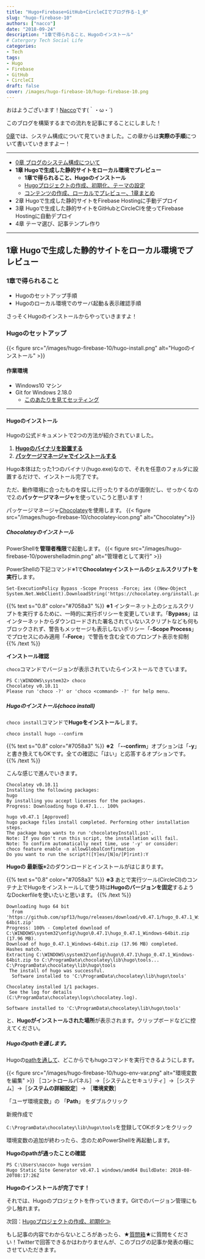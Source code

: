 ```yaml
---
title: "Hugo+Firebase+GitHub+CircleCIでブログ作る-1_0"
slug: "hugo-firebase-10"
authors: ["nacco"]
date: "2018-09-24"
description: "1章で得られること、Hugoのインストール"
# Catergory Tech Social Life
categories:
- Tech
tags:
- Hugo
- Firebase
- GitHub
- CircleCI
draft: false
cover: /images/hugo-firebase-10/hugo-firebase-10.png
---
```


おはようございます！[Nacco](https://twitter.com/climbing_nacco)です(｀・ω・´)

このブログを構築するまでの流れを記事にすることにしました！

[0章](../hugo-firebase-00)では、システム構成について見ていきました。この章からは**実際の手順**について書いていきますよー！

---

- [0章 ブログのシステム構成について](../hugo-firebase-00)
- **1章 Hugoで生成した静的サイトをローカル環境でプレビュー**
  - **1章で得られること、Hugoのインストール**
  - [Hugoプロジェクトの作成、初期化、テーマの設定](../hugo-firebase-11)
  - [コンテンツの作成、ローカルでプレビュー、1章まとめ](../hugo-firebase-12)
- 2章 Hugoで生成した静的サイトをFirebase Hostingに手動デプロイ
- 3章 Hugoで生成した静的サイトをGitHubとCircleCIを使ってFirebase Hostingに自動デプロイ
- 4章 テーマ選び、記事テンプレ作り

---
## 1章 Hugoで生成した静的サイトをローカル環境でプレビュー

### 1章で得られること

- Hugoのセットアップ手順
- Hugoのローカル環境でのサーバ起動＆表示確認手順

さっそくHugoのインストールからやっていきますよ！

### Hugoのセットアップ
{{< figure src="/images/hugo-firebase-10/hugo-install.png" alt="Hugoのインストール" >}}

#### 作業環境
- Windows10 マシン
- Git for Windows 2.18.0
  - [このあたりを見てセッティング](http://vdeep.net/git-for-windows)

---
#### Hugoのインストール

Hugoの公式ドキュメントで2つの方法が紹介されていました。

1. **[Hugoのバイナリを設置する](https://gohugo.io/getting-started/installing#binary-cross-platform)**
2. **[パッケージマネージャでインストールする](https://gohugo.io/getting-started/installing#chocolatey-windows)**

Hugo本体はたった1つのバイナリ(hugo.exe)なので、それを任意のフォルダに設置するだけで、インストール完了です。

ただ、動作環境に合ったものを探しに行ったりするのが面倒だし、せっかくなので2.の**パッケージマネージャ**を使っていこうと思います！


パッケージマネージャ[Chocolatey](https://chocolatey.org/)を使用します。
{{< figure src="/images/hugo-firebase-10/chocolatey-icon.png" alt="Chocolatey">}}
##### Chocolateyのインストール

PowerShellを**管理者権限**で起動します。
{{< figure src="/images/hugo-firebase-10/powershelladmin.png" alt="管理者として実行" >}}

PowerShellの下記コマンド※1で**Chocolateyインストールのシェルスクリプトを実行**します。
```
Set-ExecutionPolicy Bypass -Scope Process -Force; iex ((New-Object System.Net.WebClient).DownloadString('https://chocolatey.org/install.ps1'))
```

{{% text s="0.8" color="#7058a3" %}}
**※1** インターネット上のシェルスクリプトを実行するために、一時的に実行ポリシーを変更しています。「**Bypass**」はインターネットからダウンロードされた署名されていないスクリプトなども何もブロックされず、警告もメッセージも表示しないポリシー「**-Scope Process**」でプロセスにのみ適用「**-Force**」で警告を含む全てのプロンプト表示を抑制
{{% /text %}}

**インストール確認**

`choco`コマンドでバージョンが表示されていたらインストールできています。
```
PS C:\WINDOWS\system32> choco
Chocolatey v0.10.11
Please run 'choco -?' or 'choco <command> -?' for help menu.
```

##### Hugoのインストール(choco install)

`choco install`コマンドで**Hugoをインストール**します。
```
choco install hugo --confirm
```
{{% text s="0.8" color="#7058a3" %}}
**※2** 「**--confirm**」オプションは「**-y**」と書き換えてもOKです。全ての確認に「はい」と応答するオプションです。
{{% /text %}}

こんな感じで進んでいきます。
```
Chocolatey v0.10.11
Installing the following packages:
hugo
By installing you accept licenses for the packages.
Progress: Downloading hugo 0.47.1... 100%

hugo v0.47.1 [Approved]
hugo package files install completed. Performing other installation steps.
The package hugo wants to run 'chocolateyInstall.ps1'.
Note: If you don't run this script, the installation will fail.
Note: To confirm automatically next time, use '-y' or consider:
choco feature enable -n allowGlobalConfirmation
Do you want to run the script?([Y]es/[N]o/[P]rint):Y

```
**Hugoの 最新版**※2のダウンロードとインストールがはじまります。

{{% text s="0.8" color="#7058a3" %}}
**※3** あとで実行ツール(CircleCI)のコンテナ上でHugoをインストールして使う時は**Hugoのバージョンを固定**するようなDockerfileを使いたいと思います。
{{% /text %}}

```
Downloading hugo 64 bit
  from 'https://github.com/spf13/hugo/releases/download/v0.47.1/hugo_0.47.1_Windows-64bit.zip'
Progress: 100% - Completed download of C:\WINDOWS\system32\onfig\hugo\0.47.1\hugo_0.47.1_Windows-64bit.zip (17.96 MB).
Download of hugo_0.47.1_Windows-64bit.zip (17.96 MB) completed.
Hashes match.
Extracting C:\WINDOWS\system32\onfig\hugo\0.47.1\hugo_0.47.1_Windows-64bit.zip to C:\ProgramData\chocolatey\lib\hugo\tools...
C:\ProgramData\chocolatey\lib\hugo\tools
 The install of hugo was successful.
  Software installed to 'C:\ProgramData\chocolatey\lib\hugo\tools'

Chocolatey installed 1/1 packages.
 See the log for details (C:\ProgramData\chocolatey\logs\chocolatey.log).
```

`Software installed to 'C:\ProgramData\chocolatey\lib\hugo\tools'`

と、**Hugoがインストールされた場所**が表示されます。クリップボードなどに控えてください。

##### Hugoのpathを通します。

Hugoの[pathを通して](https://qiita.com/sta/items/63e1048025d1830d12fd)、どこからでもhugoコマンドを実行できるようにします。

{{< figure src="/images/hugo-firebase-10/hugo-env-var.png" alt="環境変数を編集" >}}
［コントロールパネル］→［システムとセキュリティ］→［システム］→［**システムの詳細設定**］→ ［**環境変数**］

「ユーザ環境変数」の 「**Path**」 をダブルクリック

新規作成で

`C:\ProgramData\chocolatey\lib\hugo\tools`を登録してOKボタンをクリック

環境変数の追加が終わったら、念のためPowerShellを再起動します。

**Hugoのpathが通ったことの確認**
```
PS C:\Users\nacco> hugo version
Hugo Static Site Generator v0.47.1 windows/amd64 BuildDate: 2018-08-20T08:17:26Z
```

**Hugoのインストールが完了です！**

それでは、Hugoのプロジェクトを作っていきます。Gitでのバージョン管理にも少し触れます。

次回：[Hugoプロジェクトの作成、初期化≫](../hugo-firebase-11)

もし記事の内容でわからないところがあったら、★[質問箱](https://peing.net/ja/climbing_nacco?event=0)★に質問をください！Twitterで回答できるかはわかりませんが、このブログの記事か発表の糧にさせていただきます。